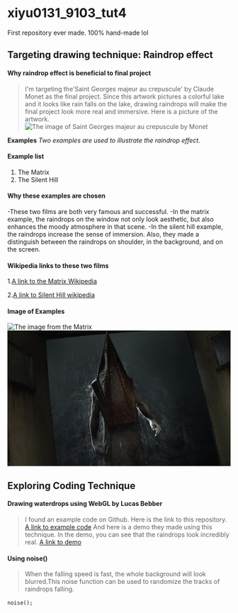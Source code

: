# xiyu0131_9103_tut4
First repository ever made.
100% hand-made lol

## Targeting drawing technique: Raindrop effect

#### Why raindrop effect is beneficial to final project
>I'm targeting the'Saint Georges majeur au crepuscule' by Claude Monet as the final project. Since this artwork pictures a colorful lake and it looks like rain falls on the lake, drawing raindrops will make the final project look more real and immersive. Here is a picture of the artwork.
![The image of Saint Georges majeur au crepuscule by Monet](readmeimages/Monet.jpg)

**Examples** 
*Two examples are used to illustrate the raindrop effect.* 

#### Example list
1. The Matrix
2. The Silent Hill

#### Why these examples are chosen
-These two films are both very famous and successful.
-In the matrix example, the raindrops on the window not only look aesthetic, but also enhances the moody atmosphere in that scene.
-In the silent hill example, the raindrops increase the sense of immersion. Also, they made a distinguish between the raindrops on shoulder, in the background, and on the screen.

#### Wikipedia links to these two films

1.[A link to the Matrix Wikipedia](https://en.wikipedia.org/wiki/The_Matrix#:~:text=The%20Matrix%20is%20a%201999%20science%20fiction%20action%20film%20[5]#:~:text=The%20Matrix%20is%20a%201999%20science%20fiction%20action%20film%20[5])

2.[A link to Silent Hill wikipedia](https://en.wikipedia.org/wiki/Silent_Hill#:~:text=Silent%20Hill[a]%20(Japanese:%20%E3%82%B5%E3%82%A4%E3%83%AC%E3%83%B3%E3%83%88%E3%83%92%E3%83%AB,%20Hepburn:%20Sairento%20Hiru)%20is%20a%20horror)


#### Image of Examples
![The image from the Matrix](https://preview.redd.it/vwowk8er2r421.jpg?width=640&crop=smart&auto=webp&s=ae213afff52975b42eb4e0a4b034c48d6b4f78ed)
![The image from the Silent Hill](readmeimages/trianglehead.png)

## Exploring Coding Technique

#### Drawing waterdrops using WebGL by Lucas Bebber
>I found an example code on Github. Here is the link to this repository. 
[A link to example code](https://github.com/codrops/RainEffect.git) 
And here is a demo they made using this technique. In the demo, you can see that the raindrops look incredibly real.
[A link to demo](https://tympanus.net/Development/RainEffect/)

#### Using noise() 
>When the falling speed is fast, the whole background will look blurred.This noise function can be used to randomize the tracks of raindrops falling. 

```
noise();
```

